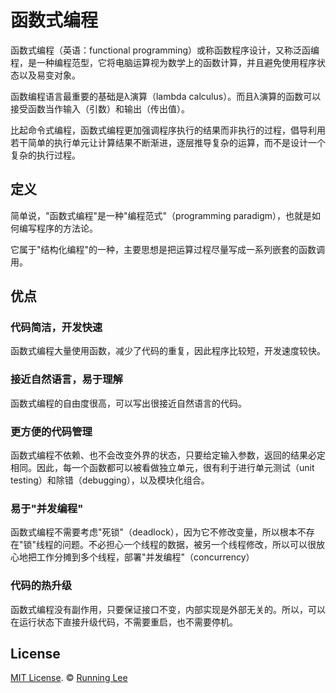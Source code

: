# 函数式编程

函数式编程（英语：functional programming）或称函数程序设计，又称泛函编程，是一种编程范型，它将电脑运算视为数学上的函数计算，并且避免使用程序状态以及易变对象。

函数编程语言最重要的基础是λ演算（lambda calculus）。而且λ演算的函数可以接受函数当作输入（引数）和输出（传出值）。

比起命令式编程，函数式编程更加强调程序执行的结果而非执行的过程，倡导利用若干简单的执行单元让计算结果不断渐进，逐层推导复杂的运算，而不是设计一个复杂的执行过程。

## 定义

简单说，"函数式编程"是一种"编程范式"（programming paradigm），也就是如何编写程序的方法论。

它属于"结构化编程"的一种，主要思想是把运算过程尽量写成一系列嵌套的函数调用。

## 优点

### 代码简洁，开发快速

函数式编程大量使用函数，减少了代码的重复，因此程序比较短，开发速度较快。

### 接近自然语言，易于理解

函数式编程的自由度很高，可以写出很接近自然语言的代码。

### 更方便的代码管理

函数式编程不依赖、也不会改变外界的状态，只要给定输入参数，返回的结果必定相同。因此，每一个函数都可以被看做独立单元，很有利于进行单元测试（unit testing）和除错（debugging），以及模块化组合。

### 易于"并发编程"

函数式编程不需要考虑"死锁"（deadlock），因为它不修改变量，所以根本不存在"锁"线程的问题。不必担心一个线程的数据，被另一个线程修改，所以可以很放心地把工作分摊到多个线程，部署"并发编程"（concurrency）

### 代码的热升级

函数式编程没有副作用，只要保证接口不变，内部实现是外部无关的。所以，可以在运行状态下直接升级代码，不需要重启，也不需要停机。

## License

[MIT License](https://opensource.org/licenses/mit-license.html). ©  [Running Lee](mailto:lihui870920@gmail.com)
